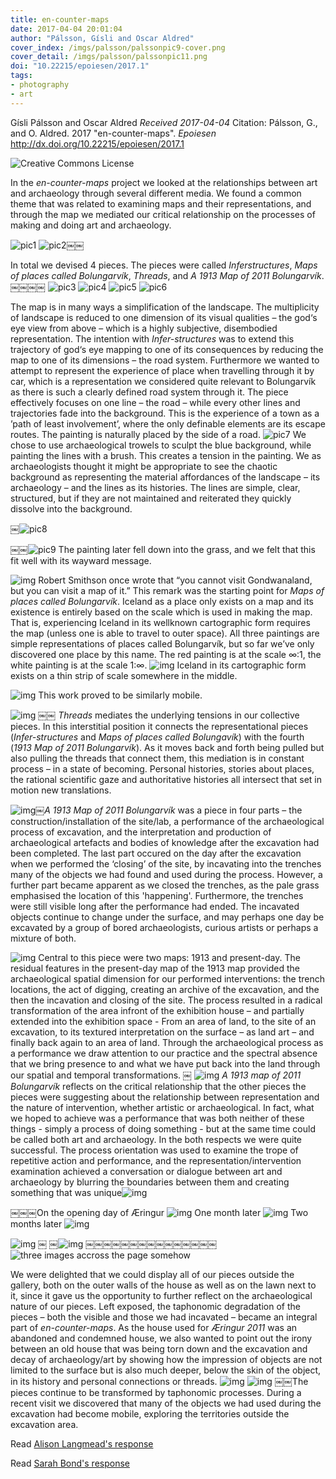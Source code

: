 ```yaml
---
title: en-counter-maps
date: 2017-04-04 20:01:04
author: "Pálsson, Gísli and Oscar Aldred"
cover_index: /imgs/palsson/palssonpic9-cover.png
cover_detail: /imgs/palsson/palssonpic11.png
doi: "10.22215/epoiesen/2017.1"
tags:
- photography
- art
---
```


Gísli Pálsson and Oscar Aldred
_Received 2017-04-04_
Citation: Pálsson, G., and O. Aldred. 2017 "en-counter-maps". _Epoiesen_ http://dx.doi.org/10.22215/epoiesen/2017.1

<a rel="license" href="http://creativecommons.org/licenses/by-sa/4.0/"><img alt="Creative Commons License" style="border-width:0" src="https://i.creativecommons.org/l/by-sa/4.0/80x15.png" align="left"/></a><br>

In the _en-counter-maps_ project we looked at the relationships between art and archaeology through several different media. We found a common theme that was related to examining maps and their representations, and through the map we mediated our critical relationship on the processes of making and doing art and archaeology.

![pic1](/imgs/palsson/palssonpic1.png)
![pic2](/imgs/palsson/palssonpic2.png)￼￼

In total we devised 4 pieces. The pieces were called _Inferstructures_, _Maps of places called Bolungarvík_, _Threads_, and _A 1913 Map of 2011 Bolungarvík_.
￼￼￼￼
![pic3](/imgs/palsson/palssonpic3.png)
![pic4](/imgs/palsson/palssonpic4.png)
![pic5](/imgs/palsson/palssonpic5.png)
![pic6](/imgs/palsson/palssonpic6.png)

The map is in many ways a simplification of the landscape. The multiplicity of landscape is reduced to one dimension of its visual qualities – the god‘s eye view from above – which is a highly subjective, disembodied representation. The intention with _Infer-structures_ was to extend this trajectory of god‘s eye mapping to one of its consequences by reducing the map to one of its dimensions – the road system. Furthermore we wanted to attempt to represent the experience of place when travelling through it by car, which is a representation we considered quite relevant to Bolungarvík as there is such a clearly defined road system through it. The piece effectively focuses on one line – the road – while every other lines and trajectories fade into the background. This is the experience of a town as a ’path of least involvement’, where the only definable elements are its escape routes. The painting is naturally placed by the side of a road.
![pic7](/imgs/palsson/palssonpic7.png) We chose to use archaeological trowels to sculpt the blue background, while painting the lines with a brush. This creates a tension in the painting. We as archaeologists thought it might be appropriate to see the chaotic background as representing the material affordances of the landscape – its archaeology – and the lines as its histories. The lines are simple, clear, structured, but if they are not maintained and reiterated they quickly dissolve into the background.

￼![pic8](/imgs/palsson/palssonpic8.png)

￼￼![pic9](/imgs/palsson/palssonpic9.png) The painting later fell down into the grass, and we felt that this fit well with its wayward message.

![img](/imgs/palsson/palssonpic10.png) Robert Smithson once wrote that “you cannot visit Gondwanaland, but you can visit a map of it.” This remark was the starting point for _Maps of places called Bolungarvík_. Iceland as a place only exists on a map and its existence is entirely based on the scale which is used in making the map. That is, experiencing Iceland in its wellknown cartographic form requires the map (unless one is able to travel to outer space). All three paintings are simple representations of places called Bolungarvík, but so far we’ve only discovered one place by this name. The red painting is at the scale ∞:1, the white painting is at the scale 1:∞.
![img](/imgs/palsson/palssonpic11.png)
Iceland in its cartographic form exists on a thin strip of scale somewhere in the middle.

![img](/imgs/palsson/palssonpic12.png)
This work proved to be similarly mobile.

![img](/imgs/palsson/palssonpic13.png)
￼￼
_Threads_ mediates the underlying tensions in our collective pieces. In this interstitial position it connects the representational pieces (_Infer-structures_ and _Maps of places called Bolungavík_) with the fourth (_1913 Map of 2011 Bolungarvík_). As it moves back and forth being pulled but also pulling the threads that connect them, this mediation is in constant process – in a state of becoming. Personal histories, stories about places, the rational scientific gaze and authoritative histories all intersect that set in motion new translations.

![img](/imgs/palsson/palssonpic14.png)￼_A 1913 Map of 2011 Bolungarvík_ was a piece in four parts – the construction/installation of the site/lab, a performance of the archaeological process of excavation, and the interpretation and production of archaeological artefacts and bodies of knowledge after the excavation had been completed. The last part occured on the day after the excavation when we performed the ‘closing’ of the site, by incavating into the trenches many of the objects we had found and used during the process. However, a further part became apparent as we closed the trenches, as the pale grass emphasised the location of this 'happening'. Furthermore, the trenches were still visible long after the performance had ended. The incavated objects continue to change under the surface, and may perhaps one day be excavated by a group of bored archaeologists, curious artists or perhaps a mixture of both.

![img](/imgs/palsson/palssonpic15.png)
Central to this piece were two maps: 1913 and present-day. The residual features in the present-day map of the 1913 map provided the archaeological spatial dimension for our performed interventions: the trench locations, the act of digging, creating an archive of the excavation, and the then the incavation and closing of the site. The process resulted in a radical transformation of the area infront of the exhibition house – and partially extended into the exhibition space - From an area of land, to the site of an excavation, to its textured interpretation on the surface – as land art – and finally back again to an area of land. Through the archaeological process as a performance we draw attention to our practice and the spectral absence that we bring presence to and what we have put back into the land through our spatial and temporal transformations.
￼
![img](/imgs/palsson/palssonpic16.png) _A 1913 map of 2011 Bolungarvík_ reflects on the critical relationship that the other pieces the pieces were suggesting about the relationship between representation and the nature of intervention, whether artistic or archaeological. In fact, what we hoped to achieve was a performance that was both neither of these things - simply a process of doing something - but at the same time could be called both art and archaeology. In the both respects we were quite successful. The process orientation was used to examine the trope of repetitive action and performance, and the representation/intervention examination achieved a conversation or dialogue between art and archaeology by blurring the boundaries between them and creating something that was unique![img](/imgs/palsson/palssonpic17.png)

￼￼￼On the opening day of Æringur ![img](/imgs/palsson/palssonpic18.png)
One month later ![img](/imgs/palsson/palssonpic19.png)
Two months later ![img](/imgs/palsson/palssonpic20.png)

![img](/imgs/palsson/palssonpic21.png)
￼
￼![img](/imgs/palsson/palssonpic22.png)
￼￼￼￼￼￼￼￼￼￼￼￼￼￼￼
![three images accross the page somehow](/imgs/palsson/palssonpic23.png)

We were delighted that we could display all of our pieces outside the gallery, both on the outer walls of the house as well as on the lawn next to it, since it gave us the opportunity to further reflect on the archaeological nature of our pieces. Left exposed, the taphonomic degradation of the pieces – both the visible and those we had incavated – became an integral part of _en-counter-maps_. As the house used for _Æringur 2011_ was an abandoned and condemned house, we also wanted to point out the irony between an old house that was being torn down and the excavation and decay of archaeology/art by showing how the impression of objects are not limited to the surface but is also much deeper, below the skin of the object, in its history and personal connections or threads.
![img](/imgs/palsson/palssonpic24.png)
![img](/imgs/palsson/palssonpic25.png)
￼￼The pieces continue to be transformed by taphonomic processes. During a recent visit we discovered that many of the objects we had used during the excavation had become mobile, exploring the territories outside the excavation area.

Read [Alison Langmead's response](/2017/06/06/en-counter-maps-response1/)

Read [Sarah Bond's response](/2017/08/23/en-counter-maps-response2/)
